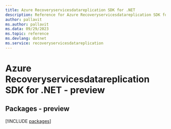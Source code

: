 ```yaml
---
title: Azure Recoveryservicesdatareplication SDK for .NET
description: Reference for Azure Recoveryservicesdatareplication SDK for .NET
author: pallavit
ms.author: pallavit
ms.data: 09/29/2023
ms.topic: reference
ms.devlang: dotnet
ms.service: recoveryservicesdatareplication
---
```

# Azure Recoveryservicesdatareplication SDK for .NET - preview
## Packages - preview
[!INCLUDE [packages](recoveryservicesdatareplication-index.md)]